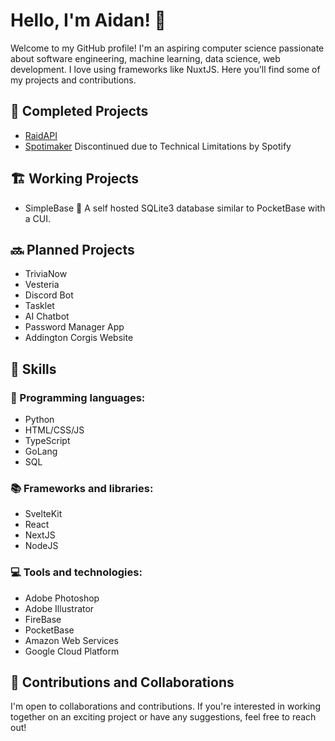 # Hello, I'm Aidan! 👋

Welcome to my GitHub profile! I'm an aspiring computer science passionate about software engineering, machine learning, data science, web development. I love using frameworks like NuxtJS. Here you'll find some of my projects and contributions.

## 🙌 Completed Projects
- [RaidAPI]("https://api.aidanneel.xyz/get-items")
- [Spotimaker](https://spotimaker.com) Discontinued due to Technical Limitations by Spotify

## 🏗️ Working Projects
- SimpleBase 🚀 A self hosted SQLite3 database similar to PocketBase with a CUI.
  
## 🔜 Planned Projects
  - TriviaNow
  - Vesteria
  - Discord Bot
  - Tasklet
  - AI Chatbot
  - Password Manager App
  - Addington Corgis Website

## 🌱 Skills

### 🤖 Programming languages: 
  - Python
  - HTML/CSS/JS
  - TypeScript
  - GoLang
  - SQL

### 📚 Frameworks and libraries: 
  - SvelteKit
  - React
  - NextJS
  - NodeJS

### 💻 Tools and technologies: 
  - Adobe Photoshop
  - Adobe Illustrator
  - FireBase
  - PocketBase
  - Amazon Web Services
  - Google Cloud Platform

## 🤝 Contributions and Collaborations
  I'm open to collaborations and contributions. If you're interested in working together on an exciting project or have any suggestions, feel free to reach out!
